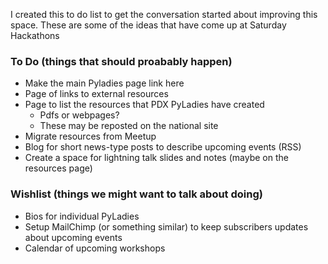 I created this to do list to get the conversation started about improving this space. These are some of the ideas that have come up at Saturday Hackathons

### To Do (things that should proabably happen)
* Make the main Pyladies page link here
* Page of links to external resources 
* Page to list the resources that PDX PyLadies have created
	* Pdfs or webpages?
	* These may be reposted on the national site
* Migrate resources from Meetup
* Blog for short news-type posts to describe upcoming events (RSS)
* Create a space for lightning talk slides and notes (maybe on the resources page)

### Wishlist (things we might want to talk about doing)
* Bios for individual PyLadies
* Setup MailChimp (or something similar) to keep subscribers updates about upcoming events
* Calendar of upcoming workshops
